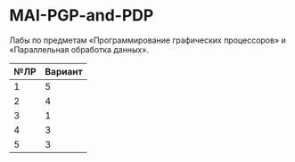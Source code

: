 # MAI-PGP-and-PDP

Лабы по предметам «Программирование графических процессоров» и «Параллельная обработка данных».

| №ЛР    | Вариант |
| ------ | ------- |
| 1      | 5        |
| 2      | 4        |
| 3      | 1        |
| 4      | 3        |
| 5      | 3        |
